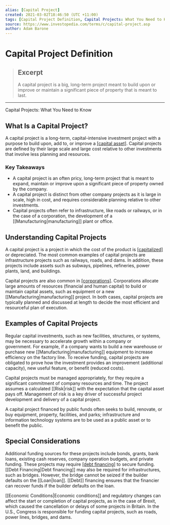 ```yaml
---
alias: [Capital Project]
created: 2021-03-02T18:46:50 (UTC +11:00)
tags: [Capital Project Definition, Capital Projects: What You Need to Know]
source: https://www.investopedia.com/terms/c/capital-project.asp
author: Adam Barone
---
```


# Capital Project Definition

> ## Excerpt
> A capital project is a big, long-term project meant to build upon or improve or maintain a significant piece of property that is meant to last.

---

Capital Projects: What You Need to Know
## What Is a Capital Project?

A capital project is a long-term, capital-intensive investment project with a purpose to build upon, add to, or improve a [[capital asset]](https://www.investopedia.com/terms/c/capitalasset.asp). Capital projects are defined by their large scale and large cost relative to other investments that involve less planning and resources.

### Key Takeaways

-   A capital project is an often pricy, long-term project that is meant to expand, maintain or improve upon a significant piece of property owned by the company.
-   A capital project is distinct from other company projects as it is large in scale, high in cost, and requires considerable planning relative to other investments.
-   Capital projects often refer to infrastructure, like roads or railways, or in the case of a corporation, the development of a [[Manufacturing|manufacturing]] plant or office.

## Understanding Capital Projects

A capital project is a project in which the cost of the product is [[capitalized]](https://www.investopedia.com/terms/c/capitalize.asp) or depreciated. The most common examples of capital projects are infrastructure projects such as railways, roads, and dams. In addition, these projects include assets such as subways, pipelines, refineries, power plants, land, and buildings.

Capital projects are also common in [[corporations]](https://www.investopedia.com/terms/c/corporation.asp). Corporations allocate large amounts of resources (financial and human capital) to build or maintain capital assets, such as equipment or a new [[Manufacturing|manufacturing]] project. In both cases, capital projects are typically planned and discussed at length to decide the most efficient and resourceful plan of execution.

## Examples of Capital Projects

Regular capital investments, such as new facilities, structures, or systems, may be necessary to accelerate growth within a company or government. For example, if a company wants to build a new warehouse or purchase new [[Manufacturing|manufacturing]] equipment to increase efficiency on the factory line. To receive funding, capital projects are obligated to prove how the investment provides an improvement (additional capacity), new useful feature, or benefit (reduced costs).

Capital projects must be managed appropriately, for they require a significant commitment of company resources and time. The project assumes a calculated [[Risk|risk]] with the expectation that the capital asset pays off. Management of risk is a key driver of successful project development and delivery of a capital project.

A capital project financed by public funds often seeks to build, renovate, or buy equipment, property, facilities, and parks; infrastructure and information technology systems are to be used as a public asset or to benefit the public.

## Special Considerations

Additional funding sources for these projects include bonds, grants, bank loans, existing cash reserves, company operation budgets, and private funding. These projects may require [[debt financing]](https://www.investopedia.com/terms/d/debtfinancing.asp) to secure funding. [[Debt Financing|Debt financing]] may also be required for infrastructures, such as bridges. However, the bridge cannot be seized if the builder defaults on the [[Loan|loan]]. [[Debt]] financing ensures that the financier can recover funds if the builder defaults on the loan.

[[Economic Conditions|Economic conditions]] and regulatory changes can affect the start or completion of capital projects, as in the case of Brexit, which caused the cancellation or delays of some projects in Britain. In the U.S., Congress is responsible for funding capital projects, such as roads, power lines, bridges, and dams.
